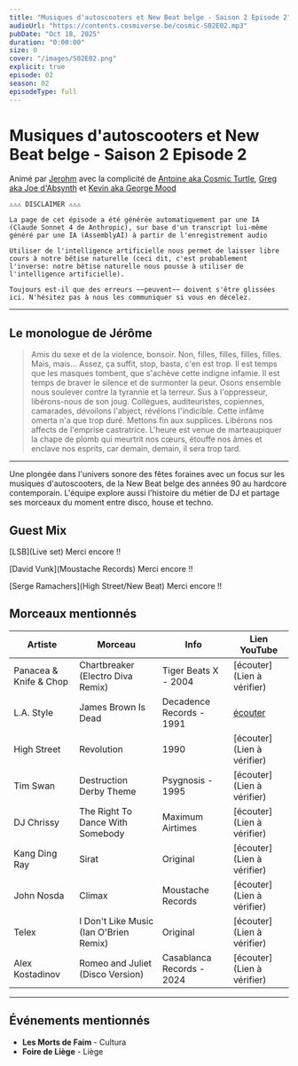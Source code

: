 ```yaml
---
title: "Musiques d'autoscooters et New Beat belge - Saison 2 Episode 2"
audioUrl: "https://contents.cosmiverse.be/cosmic-S02E02.mp3"  
pubDate: "Oct 18, 2025"
duration: "0:00:00"
size: 0
cover: "/images/S02E02.png"
explicit: true
episode: 02
season: 02
episodeType: full
---
```


# Musiques d'autoscooters et New Beat belge - Saison 2 Episode 2

Animé par [Jerohm](https://jerohm.com/) avec la complicité de [Antoine aka Cosmic Turtle](https://i.seadn.io/gcs/files/a552993aecdcdb0aedd93116bc207e59.png?auto=format&w=1400&fr=1), [Greg aka Joe d'Absynth](https://soundcloud.com/gregory-berger-1) et [Kevin aka George Mood](https://soundcloud.com/george_mood)


```
⚠️⚠️⚠️ DISCLAIMER ⚠️⚠️⚠️

La page de cet épisode a été générée automatiquement par une IA (Claude Sonnet 4 de Anthropic), sur base d'un transcript lui-même généré par une IA (AssemblyAI) à partir de l'enregistrement audio

Utiliser de l'intelligence artificielle nous permet de laisser libre cours à notre bêtise naturelle (ceci dit, c'est probablement l'inverse: notre bêtise naturelle nous pousse à utiliser de l'intelligence artificielle). 

Toujours est-il que des erreurs ~~peuvent~~ doivent s'être glissées ici. N'hésitez pas à nous les communiquer si vous en décelez.
 ```

---

## Le monologue de Jérôme

> Amis du sexe et de la violence, bonsoir. Non, filles, filles, filles, filles. Mais, mais... Assez, ça suffit, stop, basta, c'en est trop. Il est temps que les masques tombent, que s'achève cette indigne infamie. Il est temps de braver le silence et de surmonter la peur. Osons ensemble nous soulever contre la tyrannie et la terreur. Sus à l'oppresseur, libérons-nous de son joug. Collègues, auditeuristes, copiennes, camarades, dévoilons l'abject, révélons l'indicible. Cette infâme omerta n'a que trop duré. Mettons fin aux supplices. Libérons nos affects de l'emprise castratrice. L'heure est venue de marteaupiquer la chape de plomb qui meurtrit nos cœurs, étouffe nos âmes et enclave nos esprits, car demain, demain, il sera trop tard.

---

Une plongée dans l'univers sonore des fêtes foraines avec un focus sur les musiques d'autoscooters, de la New Beat belge des années 90 au hardcore contemporain. L'équipe explore aussi l'histoire du métier de DJ et partage ses morceaux du moment entre disco, house et techno.

## Guest Mix

[LSB](Live set) Merci encore !!

[David Vunk](Moustache Records) Merci encore !!

[Serge Ramachers](High Street/New Beat) Merci encore !!

## Morceaux mentionnés

| Artiste | Morceau | Info | Lien YouTube |
|---------|---------|------|--------------|
| Panacea & Knife & Chop | Chartbreaker (Electro Diva Remix) | Tiger Beats X - 2004 | [écouter](Lien à vérifier) |
| L.A. Style | James Brown Is Dead | Decadence Records - 1991 | [écouter](https://www.youtube.com/watch?v=dNP8tbDMZNE) |
| High Street | Revolution | 1990 | [écouter](Lien à vérifier) |
| Tim Swan | Destruction Derby Theme | Psygnosis - 1995 | [écouter](Lien à vérifier) |
| DJ Chrissy | The Right To Dance With Somebody | Maximum Airtimes | [écouter](Lien à vérifier) |
| Kang Ding Ray | Sirat | Original | [écouter](Lien à vérifier) |
| John Nosda | Climax | Moustache Records | [écouter](Lien à vérifier) |
| Telex | I Don't Like Music (Ian O'Brien Remix) | Original | [écouter](Lien à vérifier) |
| Alex Kostadinov | Romeo and Juliet (Disco Version) | Casablanca Records - 2024 | [écouter](Lien à vérifier) |

---

## Événements mentionnés

- **Les Morts de Faim** - Cultura
- **Foire de Liège** - Liège
